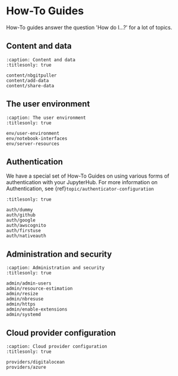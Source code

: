 # How-To Guides

How-To guides answer the question 'How do I...?' for a lot of topics.

## Content and data

```{toctree}
:caption: Content and data
:titlesonly: true

content/nbgitpuller
content/add-data
content/share-data
```

## The user environment

```{toctree}
:caption: The user environment
:titlesonly: true

env/user-environment
env/notebook-interfaces
env/server-resources
```

## Authentication

We have a special set of How-To Guides on using various forms of authentication
with your JupyterHub. For more information on Authentication, see
{ref}`topic/authenticator-configuration`

```{toctree}
:titlesonly: true

auth/dummy
auth/github
auth/google
auth/awscognito
auth/firstuse
auth/nativeauth
```

## Administration and security

```{toctree}
:caption: Administration and security
:titlesonly: true

admin/admin-users
admin/resource-estimation
admin/resize
admin/nbresuse
admin/https
admin/enable-extensions
admin/systemd
```

## Cloud provider configuration

```{toctree}
:caption: Cloud provider configuration
:titlesonly: true

providers/digitalocean
providers/azure
```
